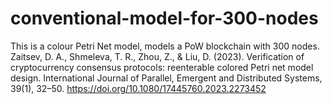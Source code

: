 # conventional-model-for-300-nodes
This is a colour Petri Net model, models a PoW blockchain with 300 nodes.
Zaitsev, D. A., Shmeleva, T. R., Zhou, Z., & Liu, D. (2023). Verification of cryptocurrency consensus protocols: reenterable colored Petri net model design. International Journal of Parallel, Emergent and Distributed Systems, 39(1), 32–50. https://doi.org/10.1080/17445760.2023.2273452
